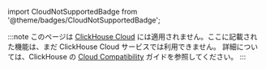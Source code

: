 import CloudNotSupportedBadge from '@theme/badges/CloudNotSupportedBadge';

<CloudNotSupportedBadge/>

:::note
このページは [ClickHouse Cloud](https://clickhouse.com/cloud) には適用されません。ここに記載された機能は、まだ ClickHouse Cloud サービスでは利用できません。
詳細については、ClickHouse の [Cloud Compatibility](/whats-new/cloud-compatibility#roadmap) ガイドを参照してください。
:::
